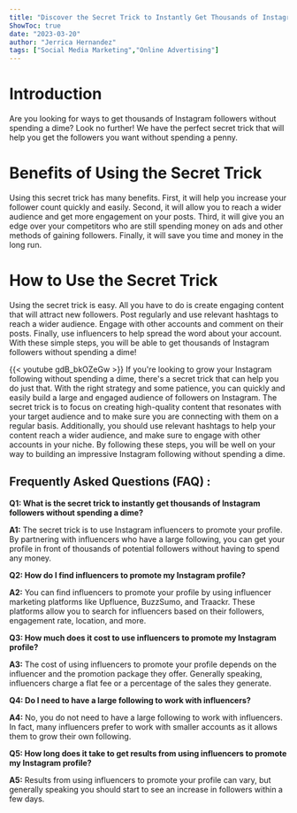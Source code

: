 ```yaml
---
title: "Discover the Secret Trick to Instantly Get Thousands of Instagram Followers Without Spending a Dime!"
ShowToc: true 
date: "2023-03-20"
author: "Jerrica Hernandez" 
tags: ["Social Media Marketing","Online Advertising"]
---
```

# Introduction

Are you looking for ways to get thousands of Instagram followers without spending a dime? Look no further! We have the perfect secret trick that will help you get the followers you want without spending a penny. 

# Benefits of Using the Secret Trick

Using this secret trick has many benefits. First, it will help you increase your follower count quickly and easily. Second, it will allow you to reach a wider audience and get more engagement on your posts. Third, it will give you an edge over your competitors who are still spending money on ads and other methods of gaining followers. Finally, it will save you time and money in the long run.

# How to Use the Secret Trick

Using the secret trick is easy. All you have to do is create engaging content that will attract new followers. Post regularly and use relevant hashtags to reach a wider audience. Engage with other accounts and comment on their posts. Finally, use influencers to help spread the word about your account. With these simple steps, you will be able to get thousands of Instagram followers without spending a dime!

{{< youtube gdB_bkOZeGw >}} 
If you're looking to grow your Instagram following without spending a dime, there's a secret trick that can help you do just that. With the right strategy and some patience, you can quickly and easily build a large and engaged audience of followers on Instagram. The secret trick is to focus on creating high-quality content that resonates with your target audience and to make sure you are connecting with them on a regular basis. Additionally, you should use relevant hashtags to help your content reach a wider audience, and make sure to engage with other accounts in your niche. By following these steps, you will be well on your way to building an impressive Instagram following without spending a dime.

## Frequently Asked Questions (FAQ) :
**Q1: What is the secret trick to instantly get thousands of Instagram followers without spending a dime?**

**A1:** The secret trick is to use Instagram influencers to promote your profile. By partnering with influencers who have a large following, you can get your profile in front of thousands of potential followers without having to spend any money.

**Q2: How do I find influencers to promote my Instagram profile?**

**A2:** You can find influencers to promote your profile by using influencer marketing platforms like Upfluence, BuzzSumo, and Traackr. These platforms allow you to search for influencers based on their followers, engagement rate, location, and more.

**Q3: How much does it cost to use influencers to promote my Instagram profile?**

**A3:** The cost of using influencers to promote your profile depends on the influencer and the promotion package they offer. Generally speaking, influencers charge a flat fee or a percentage of the sales they generate.

**Q4: Do I need to have a large following to work with influencers?**

**A4:** No, you do not need to have a large following to work with influencers. In fact, many influencers prefer to work with smaller accounts as it allows them to grow their own following.

**Q5: How long does it take to get results from using influencers to promote my Instagram profile?**

**A5:** Results from using influencers to promote your profile can vary, but generally speaking you should start to see an increase in followers within a few days.


